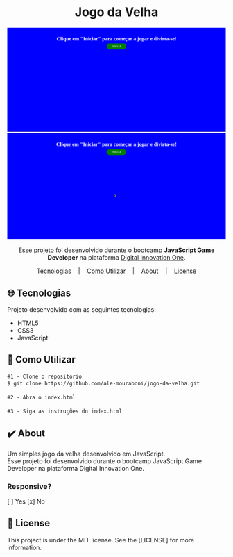 <h1 align="center">Jogo da Velha</h1>
<p align="center">
  
  ![Primeira Página](readme/demo.png)
  ![Primeira Página](readme/demo.gif)

</p>

<p align="center">
  Esse projeto foi desenvolvido durante o bootcamp <strong>JavaScript Game Developer</strong> na plataforma <a href="https://digitalinnovation.one/">Digital Innovation One</a>.
</p>

<p align="center">
   <a href="#globe_with_meridians-Tecnologias">Tecnologias</a>
  &nbsp;&nbsp;&nbsp;|&nbsp;&nbsp;&nbsp;
  <a href="#wrench-Como-Utilizar">Como Utilizar</a>
  &nbsp;&nbsp;&nbsp;|&nbsp;&nbsp;&nbsp;
  <a href="#heavy_check_mark-About">About</a>
  &nbsp;&nbsp;&nbsp;|&nbsp;&nbsp;&nbsp;
  <a href="#memo-License">License</a> 
</p>
</p>

## :globe_with_meridians: Tecnologias
<p>Projeto desenvolvido com as seguintes tecnologias:</p>

* HTML5
* CSS3
* JavaScript

## :wrench: Como Utilizar

```
#1 - Clone o repositório
$ git clone https://github.com/ale-mouraboni/jogo-da-velha.git

#2 - Abra o index.html

#3 - Siga as instruções do index.html
```

## :heavy_check_mark: About
<p>Um simples jogo da velha desenvolvido em JavaScript.
</br>
Esse projeto foi desenvolvido durante o bootcamp JavaScript Game Developer na plataforma Digital Innovation One.
</p>

### Responsive?
[ ] Yes  [x] No

## :memo: License
<p>This project is under the MIT license. See the [LICENSE] for more information.
</p>
